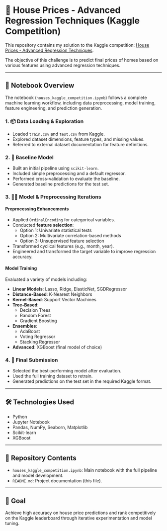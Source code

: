 # 🏡 House Prices - Advanced Regression Techniques (Kaggle Competition)

This repository contains my solution to the Kaggle competition: [House Prices - Advanced Regression Techniques](https://www.kaggle.com/c/house-prices-advanced-regression-techniques).

The objective of this challenge is to predict final prices of homes based on various features using advanced regression techniques.

---

## 📘 Notebook Overview

The notebook (`houses_kaggle_competition.ipynb`) follows a complete machine learning workflow, including data preprocessing, model training, feature engineering, and prediction generation.

### 1. 📦 Data Loading & Exploration
- Loaded `train.csv` and `test.csv` from Kaggle.
- Explored dataset dimensions, feature types, and missing values.
- Referred to external dataset documentation for feature definitions.

### 2. 🐣 Baseline Model
- Built an initial pipeline using `scikit-learn`.
- Included simple preprocessing and a default regressor.
- Performed cross-validation to evaluate the baseline.
- Generated baseline predictions for the test set.

### 3. 🏋️‍♀️ Model & Preprocessing Iterations

#### Preprocessing Enhancements
- Applied `OrdinalEncoding` for categorical variables.
- Conducted **feature selection**:
  - Option 1: Univariate statistical tests
  - Option 2: Multivariate correlation-based methods
  - Option 3: Unsupervised feature selection
- Transformed cyclical features (e.g., month, year).
- Engineered and transformed the target variable to improve regression accuracy.

#### Model Training
Evaluated a variety of models including:

- **Linear Models**: Lasso, Ridge, ElasticNet, SGDRegressor
- **Distance-Based**: K-Nearest Neighbors
- **Kernel-Based**: Support Vector Machines
- **Tree-Based**:
  - Decision Trees
  - Random Forest
  - Gradient Boosting
- **Ensembles**:
  - AdaBoost
  - Voting Regressor
  - Stacking Regressor
- **Advanced**: XGBoost (final model of choice)

### 4. 🏁 Final Submission
- Selected the best-performing model after evaluation.
- Used the full training dataset to retrain.
- Generated predictions on the test set in the required Kaggle format.

---

## 🛠 Technologies Used

- Python
- Jupyter Notebook
- Pandas, NumPy, Seaborn, Matplotlib
- Scikit-learn
- XGBoost

---

## 📁 Repository Contents

- `houses_kaggle_competition.ipynb`: Main notebook with the full pipeline and model development.
- `README.md`: Project documentation (this file).

---

## 🥇 Goal

Achieve high accuracy on house price predictions and rank competitively on the Kaggle leaderboard through iterative experimentation and model tuning.

